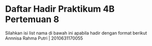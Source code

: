 # Daftar Hadir Praktikum 4B Pertemuan 8
Silahkan isi list nama di bawah ini apabila hadir dengan format berikut
Annnisa Rahma Putri | 2010631170055
